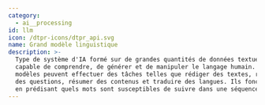 ```yaml
---
category:
  - ai__processing
id: llm
icon: /dtpr-icons/dtpr_api.svg
name: Grand modèle linguistique
description: >-
  Type de système d'IA formé sur de grandes quantités de données textuelles et
  capable de comprendre, de générer et de manipuler le langage humain. Ces
  modèles peuvent effectuer des tâches telles que rédiger des textes, répondre à
  des questions, résumer des contenus et traduire des langues. Ils fonctionnent
  en prédisant quels mots sont susceptibles de suivre dans une séquence.
---
```


